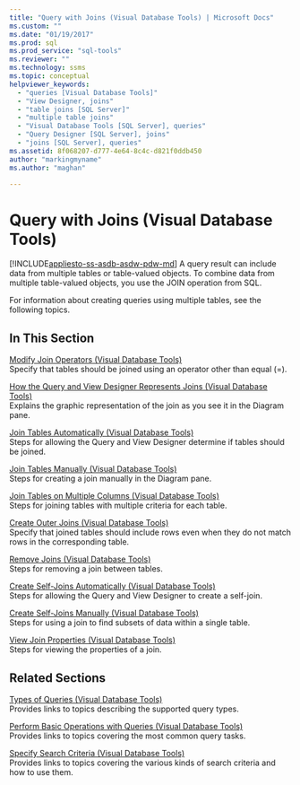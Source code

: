 ```yaml
---
title: "Query with Joins (Visual Database Tools) | Microsoft Docs"
ms.custom: ""
ms.date: "01/19/2017"
ms.prod: sql
ms.prod_service: "sql-tools"
ms.reviewer: ""
ms.technology: ssms
ms.topic: conceptual
helpviewer_keywords: 
  - "queries [Visual Database Tools]"
  - "View Designer, joins"
  - "table joins [SQL Server]"
  - "multiple table joins"
  - "Visual Database Tools [SQL Server], queries"
  - "Query Designer [SQL Server], joins"
  - "joins [SQL Server], queries"
ms.assetid: 8f068207-d777-4e64-8c4c-d821f0ddb450
author: "markingmyname"
ms.author: "maghan"

---
```

# Query with Joins (Visual Database Tools)
[!INCLUDE[appliesto-ss-asdb-asdw-pdw-md](../../includes/appliesto-ss-asdb-asdw-pdw-md.md)]
A query result can include data from multiple tables or table-valued objects. To combine data from multiple table-valued objects, you use the JOIN operation from SQL.  
  
For information about creating queries using multiple tables, see the following topics.  
  
## In This Section  
[Modify Join Operators &#40;Visual Database Tools&#41;](../../ssms/visual-db-tools/modify-join-operators-visual-database-tools.md)  
Specify that tables should be joined using an operator other than equal (=).  
  
[How the Query and View Designer Represents Joins &#40;Visual Database Tools&#41;](../../ssms/visual-db-tools/how-the-query-and-view-designer-represents-joins-visual-database-tools.md)  
Explains the graphic representation of the join as you see it in the Diagram pane.  
  
[Join Tables Automatically &#40;Visual Database Tools&#41;](../../ssms/visual-db-tools/join-tables-automatically-visual-database-tools.md)  
Steps for allowing the Query and View Designer determine if tables should be joined.  
  
[Join Tables Manually &#40;Visual Database Tools&#41;](../../ssms/visual-db-tools/join-tables-manually-visual-database-tools.md)  
Steps for creating a join manually in the Diagram pane.  
  
[Join Tables on Multiple Columns &#40;Visual Database Tools&#41;](../../ssms/visual-db-tools/join-tables-on-multiple-columns-visual-database-tools.md)  
Steps for joining tables with multiple criteria for each table.  
  
[Create Outer Joins &#40;Visual Database Tools&#41;](../../ssms/visual-db-tools/create-outer-joins-visual-database-tools.md)  
Specify that joined tables should include rows even when they do not match rows in the corresponding table.  
  
[Remove Joins &#40;Visual Database Tools&#41;](../../ssms/visual-db-tools/remove-joins-visual-database-tools.md)  
Steps for removing a join between tables.  
  
[Create Self-Joins Automatically &#40;Visual Database Tools&#41;](../../ssms/visual-db-tools/create-self-joins-automatically-visual-database-tools.md)  
Steps for allowing the Query and View Designer to create a self-join.  
  
[Create Self-Joins Manually &#40;Visual Database Tools&#41;](../../ssms/visual-db-tools/create-self-joins-manually-visual-database-tools.md)  
Steps for using a join to find subsets of data within a single table.  
  
[View Join Properties &#40;Visual Database Tools&#41;](../../ssms/visual-db-tools/view-join-properties-visual-database-tools.md)  
Steps for viewing the properties of a join.  
  
## Related Sections  
[Types of Queries &#40;Visual Database Tools&#41;](../../ssms/visual-db-tools/types-of-queries-visual-database-tools.md)  
Provides links to topics describing the supported query types.  
  
[Perform Basic Operations with Queries &#40;Visual Database Tools&#41;](../../ssms/visual-db-tools/perform-basic-operations-with-queries-visual-database-tools.md)  
Provides links to topics covering the most common query tasks.  
  
[Specify Search Criteria &#40;Visual Database Tools&#41;](../../ssms/visual-db-tools/specify-search-criteria-visual-database-tools.md)  
Provides links to topics covering the various kinds of search criteria and how to use them.  
  
